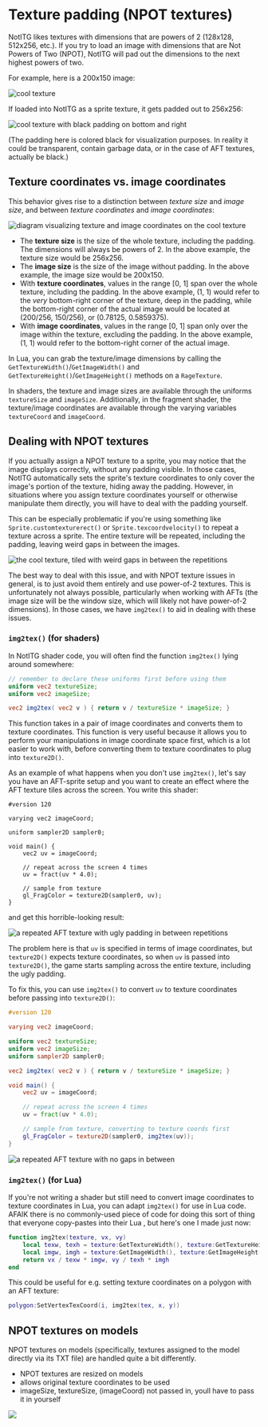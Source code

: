 # Texture padding (NPOT textures)

NotITG likes textures with dimensions that are powers of 2 (128x128, 512x256, etc.). If you try to load an image with dimensions that are Not Powers of Two (NPOT), NotITG will pad out the dimensions to the next highest powers of two.

For example, here is a 200x150 image:

![cool texture](cool_texture.png)

If loaded into NotITG as a sprite texture, it gets padded out to 256x256:

![cool texture with black padding on bottom and right](cool_texture_padded.png)

(The padding here is colored black for visualization purposes. In reality it could be transparent, contain garbage data, or in the case of AFT textures, actually be black.)

## Texture coordinates vs. image coordinates

This behavior gives rise to a distinction between *texture size* and *image size*, and between *texture coordinates* and *image coordinates*:

![diagram visualizing texture and image coordinates on the cool texture](cool_texture_diagram.png)

- The **texture size** is the size of the whole texture, including the padding. The dimensions will always be powers of 2. In the above example, the texture size would be 256x256.
- The **image size** is the size of the image without padding. In the above example, the image size would be 200x150.
- With **texture coordinates**, values in the range [0, 1] span over the whole texture, including the padding. In the above example, (1, 1) would refer to the *very* bottom-right corner of the texture, deep in the padding, while the bottom-right corner of the actual image would be located at (200/256, 150/256), or (0.78125, 0.5859375).
- With **image coordinates**, values in the range [0, 1] span only over the image within the texture, excluding the padding. In the above example, (1, 1) would refer to the bottom-right corner of the actual image.

In Lua, you can grab the texture/image dimensions by calling the `GetTextureWidth()`/`GetImageWidth()` and `GetTextureHeight()`/`GetImageHeight()` methods on a `RageTexture`.

In shaders, the texture and image sizes are available through the uniforms `textureSize` and `imageSize`. Additionally, in the fragment shader, the texture/image coordinates are available through the varying variables `textureCoord` and `imageCoord`.

## Dealing with NPOT textures

If you actually assign a NPOT texture to a sprite, you may notice that the image displays correctly, without any padding visible. In those cases, NotITG automatically sets the sprite's texture coordinates to only cover the image's portion of the texture, hiding away the padding. However, in situations where you assign texture coordinates yourself or otherwise manipulate them directly, you will have to deal with the padding yourself.

This can be especially problematic if you're using something like `Sprite.customtexturerect()` or `Sprite.texcoordvelocity()` to repeat a texture across a sprite. The entire texture will be repeated, including the padding, leaving weird gaps in between the images.

![the cool texture, tiled with weird gaps in between the repetitions](cool_texture_tiling_bad.jpg)

The best way to deal with this issue, and with NPOT texture issues in general, is to just avoid them entirely and use power-of-2 textures. This is unfortunately not always possible, particularly when working with AFTs (the image size will be the window size, which will likely not have power-of-2 dimensions). In those cases, we have `img2tex()` to aid in dealing with these issues.

### `img2tex()` (for shaders)

In NotITG shader code, you will often find the function `img2tex()` lying around somewhere:

```glsl
// remember to declare these uniforms first before using them
uniform vec2 textureSize;
uniform vec2 imageSize;

vec2 img2tex( vec2 v ) { return v / textureSize * imageSize; }
```

This function takes in a pair of image coordinates and converts them to texture coordinates. This function is very useful because it allows you to perform your manipulations in image coordinate space first, which is a lot easier to work with, before converting them to texture coordinates to plug into `texture2D()`.

As an example of what happens when you don't use `img2tex()`, let's say you have an AFT-sprite setup and you want to create an effect where the AFT texture tiles across the screen. You write this shader:

```
#version 120

varying vec2 imageCoord;

uniform sampler2D sampler0;

void main() {
    vec2 uv = imageCoord;

    // repeat across the screen 4 times
    uv = fract(uv * 4.0);

    // sample from texture
    gl_FragColor = texture2D(sampler0, uv);
}
```

and get this horrible-looking result:

![a repeated AFT texture with ugly padding in between repetitions](aft_tiling_bad.jpg)

The problem here is that `uv` is specified in terms of image coordinates, but `texture2D()` expects texture coordinates, so when `uv` is passed into `texture2D()`, the game starts sampling across the entire texture, including the ugly padding.

To fix this, you can use `img2tex()` to convert `uv` to texture coordinates before passing into `texture2D()`:

```glsl
#version 120

varying vec2 imageCoord;

uniform vec2 textureSize;
uniform vec2 imageSize;
uniform sampler2D sampler0;

vec2 img2tex( vec2 v ) { return v / textureSize * imageSize; }

void main() {
    vec2 uv = imageCoord;

    // repeat across the screen 4 times
    uv = fract(uv * 4.0);

    // sample from texture, converting to texture coords first
    gl_FragColor = texture2D(sampler0, img2tex(uv));
}
```

![a repeated AFT texture with no gaps in between](aft_tiling_good.jpg)

### `img2tex()` (for Lua)

If you're not writing a shader but still need to convert image coordinates to texture coordinates in Lua, you can adapt `img2tex()` for use in Lua code. AFAIK there is no commonly-used piece of code for doing this sort of thing that everyone copy-pastes into their Lua , but here's one I made just now:

```lua
function img2tex(texture, vx, vy)
	local texw, texh = texture:GetTextureWidth(), texture:GetTextureHeight()
	local imgw, imgh = texture:GetImageWidth(), texture:GetImageHeight()
	return vx / texw * imgw, vy / texh * imgh
end
```

This could be useful for e.g. setting texture coordinates on a polygon with an AFT texture:

```lua
polygon:SetVertexTexCoord(i, img2tex(tex, x, y))
```

## NPOT textures on models

NPOT textures on models (specifically, textures assigned to the model directly via its TXT file) are handled quite a bit differently.

- NPOT textures are resized on models
- allows original texture coordinates to be used
- imageSize, textureSize, (imageCoord) not passed in, youll have to pass it in yourself

![](cool_texture_stretched.png)